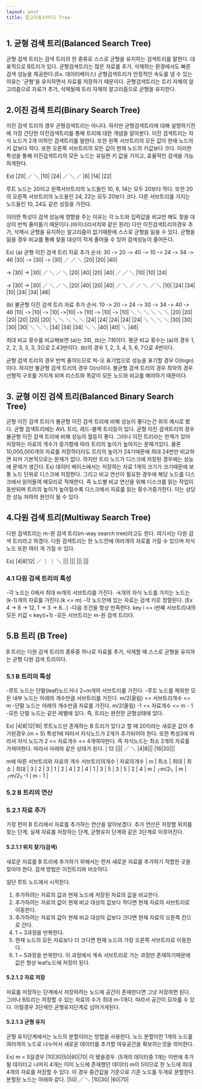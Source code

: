 ```yaml
---
layout: post
title: 알고리즘스터디] Tree
---
```


## 1. 균형 검색 트리(Balanced Search Tree)

균형 검색 트리는 검색 트리의 한 종류로 스스로 균형을 유지하는 검색트리를 말한다.
대표적으로 B트리가 있다.
균형검색트리는 많은 자료를 추가, 삭제하는 환경에서도 빠른 검색 성능을 제공한다.(Ex. 데이터베이스)
균형검색트리가 안정적인 속도를 낼 수 있는 이유는 '균형'을 유지하면서 자료를 저장하기 때문이다.
균형검색트리는 트리 자체의 알고리즘으로 자료가 추가, 삭제될때 트리 자체의 알고리즘으로 균형을 유지한다.




## 2.이진 검색 트리(Binary Search Tree)
이진 검색 트리의 경우 균형검색트리는 아니다.
하지만 균형검색트리에 대해 설명하기전에 가장 간단한 이진검색트리를 통해 트리에 대한 개념을 알아본다.
이진 검색트리는 자식 노드가 2개 이하인 검색트리를 말한다.
또한 왼쪽 서브트리의 모든 값이 현재 노드의 키 값보다 작다.
또한 오른쪽 서브트리의 모든 값이 현재 노드의 키값보다 크다.
이러한 특성을 통해 이진검색트리의 모든 노드는 유일한 키 값을 가지고, 효율적인 검색을 가능하게한다.

Ex)       |20|
       ／      ＼
    |10|        |24|
  ／    ＼     ／
|6|     |14| |22|

루트 노드는 20이고 왼쪽서브트리의 노드들인 10, 6, 14는 모두 20보다 작다.
또한 20의 오른쪽 서브트리의 노드들인 24, 22는 모두 20보다 크다.
다른 서브트리를 가지는 노드들인 10, 24도 같은 성질을 가진다.

이러한 특성이 검색 성능에 영향을 주는 이유는 각 노드와 입력값을 비교만 해도 찾을 대상이 반씩 줄어들기 때문이다.(바이너리서치와 같은 원리)
다만 이진검색트리의경우 추가, 삭제시 균형을 유지하는 알고리즘이 없기때문에 스스로 균형을 잃을 수 있다.
균형을 잃을 경우 비교를 통해 찾을 대상이 적게 줄어들 수 있어 검색성능이 줄어든다.

Ex)
(a) 균형 이진 검색 트리
자료 추가 순서: 30 -> 20 -> 40 -> 10 -> 24 -> 34 -> 46
|30| ->      |30|    ->     |30|
           ／             ／    ＼
         |20|           |20|    |40|


->        |30|         ->          |30|
        ／    ＼                 ／    ＼
      |20|    |40|             |20|    |40|
    ／                       ／   ＼
  |10|                     |10|   |24|

->            |30|         ->          |30|
            ／    ＼                 ／    ＼
        |20|       |40|           |20|      |40|
      ／   ＼     ／             ／  ＼    ／  ＼
    |10|   |24| |34|           |10|  |24| |34| |46|

(b) 불균형 이진 검색 트리
자료 추가 순서: 10 -> 20 -> 24 -> 30 -> 34 -> 40 -> 46
|10| -> |10|     -> |10|       ->|10|          -> |10|            -> |10|             -> |10|
            ＼          ＼          ＼               ＼                ＼                  ＼
            |20|        |20|         |20|            |20|              |20|                |20|
                           ＼           ＼              ＼               ＼                   ＼
                           |24|         |24|            |24|             |24|                  |24|
                                           ＼              ＼               ＼                    ＼
                                           |30|            |30|             |30|                  |30|
                                                             ＼                ＼                    ＼
                                                             |34|              |34|                  |34|
                                                                                 ＼                     ＼
                                                                                 |40|                   |40|
                                                                                                           ＼
                                                                                                           |46|


최대 비교 횟수를 비교해보면 (a)는 3회, (b)는 7회이다.
평균 비교 횟수는
(a)의 경우 1, 2, 2, 3, 3, 3, 3으로 2.43번이다.
(b)의 경우 1, 2, 3, 4, 5, 6, 7으로 4번이다.

균형 검색 트리의 경우 반씩 줄어드므로 빅-오 표기법으로 성능을 표기할 경우 O(logn)이다.
하지만 불균형 검색 트리의 경우 O(n)이다.
불균형 검색 트리의 경우 최악의 경우 선형적 구조를 가지게 되며 리스트와 똑같이 모든 노드와 비교를 해야하기 때문이다.




## 3. 균형 이진 검색 트리(Balanced Binary Search Tree)
균형 이진 검색 트리가 불균형 이진 검색 트리에 비해 성능이 좋다는건 위의 예시로 봤다.
균형 검색트리에는 AVL 트리, 레드-블랙 트리등이 있다.
균형 이진 검색트리의 경우 불균형 이진 검색 트리에 비해 성능이 월등히 좋다.
그러나 이진 트리라는 한계가 있어 저장하는 자료의 개수가 증가함에 따라 트리의 높이가 높아지는 문제가있다.
물론 10,000,000개의 자료를 저장하더라도 트리의 높이가 24기때문에 최대 24번만 비교하면 되어 기본적으로는 문제가 없다.
하지만 트리 노드가 디스크에 저장된 경우에는 성능에 문제가 생긴다.
Ex)
데이터 베이스에서는 저장하는 자료 1개의 크기가 크기때문에 보통 노드 단위로 디스크에 저장한다.
그리고 비교 연산이 필요한 경우에 해당 노드를 디스크에서 읽어들여 메모리로 적재한다.
즉 노드별 비교 연산을 위해 디스크를 읽는 작업이 동반되며 트리의 높이가 높아질수록 디스크에서 자료를 읽는 횟수가증가한다.
이는 상당한 성능 저하의 원인이 될 수 있다.




## 4.다원 검색 트리(Multiway Search Tree)
다원 검색트리는 m-원 검색 트리(m-way search tree)라고도 한다.
여기서는 다원 검색 트리라고 하겠다.
다원 검색트리는 한 노드안에 여러개의 자료를 가질 수 있으며 자식 노드 또한 여러 개 가질 수 있다.

Ex)
        |4|8|12|
      ／ ｜ ｜  ＼
   |||  ||| |||  |||


### 4.1 다원 검색 트리의 특성
-각 노드는 0에서 최대 m개의 서브트리를 가진다.
-k개의 자식 노드를 가지는 노드는 (k-1)개의 자료를 가진다.(k <= m)
-각 노드안에 있는 자료는 검색 키로 정렬된다. (Ex 4 -> 8 -> 12, 1 -> 3 -> 8...)
-다음 조건을 항상 만족한다.
 key i <= i번째 서브트리내의 모든 키값 < key(i+1)
-모든 서브트리는 m-원 검색 트리다.




## 5.B 트리 (B Tree)
B 트리는 다원 검색 트리의 종류중 하나로 자료를 추가, 삭제할 때 스스로 균형을 유지하는 균형 다원 검색 트리이다.


### 5.1 B 트리의 특성
-루트 노드는 단말(leaf)노드거나 2~m개의 서브트리를 가진다.
-루트 노드를 제외한 모든 내부 노드는 아래의 개수만큼 서브트리를 가진다.
 m/2(올림) <= 서브트리개수 <= m
-단말 노드는 아래의 개수만큼 자료를 가진다.
 m/2(올림) -1 <= 자료개수 <= m - 1
-모든 단말 노드는 같은 레벨에 있다. 즉, 트리는 완전한 균형상태에 있다.

Ex)
|4|8|12|16| 루트노드만 존재하는 B 트리가 있다고 할 때 20이라는 새로운 값이 추가된경우.(m = 5)
특성1에 따라서 자식노드가 2개가 추가되어야 한다.
또한 특성3에 따라서 자식 노드가 2 <= 자료개수 <= 4개여야한다.
즉 자식노드는 최소 2개의 자료를 가져야한다.
따라서 아래와 같은 상태가 된다.
     | 12 ||||
    ／     ＼
|4|8|||    |16|20|||

m에 따른 서브트리와 자료의 개수
       서브트리의개수  |    자료의개수   |
  m  |  최소  |  최대  |  최소  |  최대  |
  3  |    2   |   3    |    1   |    2   |
  4  |    2   |   4    |    1   |    3   |
  5  |    3   |   5    |    2   |    4   |
  m  |  ┌m/2┐ |   m    |┌m/2┐-1 |  m - 1 |




### 5.2 B 트리의 연산

### 5.2.1 자료 추가
가장 먼저 B 트리에서 자료를 추가하는 연산을 알아보겠다.
추가 연산은 저장할 위치를 찾는 단계, 실제 자료를 저장하는 단계, 균형유지 단계와 같은 3단계로 이루어진다.

#### 5.2.1.1 위치 찾기(검색)
새로운 자료를 B 트리에 추가하기 위해서는 먼저 새로운 자료를 추가하기 적합한 곳을 찾아야 한다.
검색 방법은 이진트리와 비슷하다.

일단 루트 노드에서 시작한다.
1. 추가하려는 자료의 값과 현재 노드에 저장된 자료의 값을 비교한다.
2. 추가하려는 자료의 값이 현재 비교 대상의 값보다 작다면 현재 자료의 서브트리로 이동한다.
3. 추가하려는 자료의 값이 현재 비교 대상의 값보다 크다면 현재 자료의 오른쪽 칸으로 간다.
4. 1 ~ 3과정을 반복한다.
5. 현재 노드의 모든 자료보다 더 크다면 현재 노드의 가장 오른쪽 서브트리로 이동한다.
6. 1 ~ 5과정을 반복한다.
이 과정에서 계속 서브트리로 가는 과정만 존재하기때문에 값은 항상 leaf노드에 저장이 된다.

#### 5.2.1.2 자료 저장
자료를 저장하는 단계에서 저장하려는 노드에 공간이 존재한다면 그냥 저장하면 된다.
그러나 B트리는 저장할 수 있는 자료의 수가 최대 m-1개다.
따라서 공간이 모자를 수 있다.
이럴경우 3단계인 균형유지단계로 넘어가게된다.

#### 5.2.1.3 균형 유지
균형 유지단계에서는 노드의 분할이라는 방법을 사용한다.
노드 분할이란 1개의 노드를 여러개의 노드로 나누어서 새로운 데이터를 추가할 여유공간을 확보하는것을 의미한다.

Ex) m = 5일경우
|10|30|50|60|70| 이 됐을경우. (5개의 데이터중 1개는 이번에 추가될 데이터고 나머지 4개는 이미 노드에 존재했던 데이터)
m이 5이므로 한 노드에 최대 4개의 자료를 저장할 수 있다.
이 경우 중간값을 기준으로 기존 노드를 두개로 분할한다.
분할된 노드는 아래와 같다.
    |50|
   ／   ＼
|10|30| |60|70|
